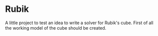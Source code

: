 # Rubik
A little project to test an idea to write a solver for Rubik's cube.
First of all the working model of the cube should be created.
